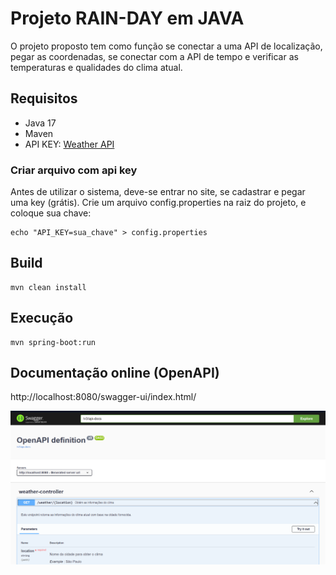 # Projeto RAIN-DAY em JAVA

O projeto proposto tem como função se conectar a uma API de localização, pegar as coordenadas, se conectar com a API de tempo e verificar as temperaturas e qualidades do clima atual.

## Requisitos

- Java 17
- Maven
- API KEY: [Weather API](https://openweathermap.org/api)

### Criar arquivo com api key
Antes de utilizar o sistema, deve-se entrar no site, se cadastrar e pegar uma key (grátis).
Crie um arquivo config.properties na raiz do projeto, e coloque sua chave:
```shell
echo "API_KEY=sua_chave" > config.properties
```

## Build

```shell
mvn clean install
```

## Execução
```shell
mvn spring-boot:run
```

## Documentação online (OpenAPI)

http://localhost:8080/swagger-ui/index.html/

![img.png](img.png)